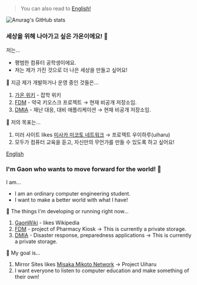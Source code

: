 > You can also read to [English!](#english)

![Anurag's GitHub stats](https://github-readme-stats.vercel.app/api?username=gaon12&show_icons=true&theme=transparent)

### 세상을 위해 나아가고 싶은 가온이에요! 👋

저는...
 - 평범한 컴퓨터 공학생이에요.
 - 저는 제가 가진 것으로 더 나은 세상을 만들고 싶어요!
 
 🔧 지금 제가 개발하거나 운영 중인 것들은...
  1. [가온 위키](https://www.gaonwiki.com) - 잡학 위키
  2. [FDM](https://github.com/gaon12/FDM) - 약국 키오스크 프로젝트 → 현재 비공개 저장소임.
  3. [DMIA](https://github.com/gaon12/DMIA) - 재난 대응, 대비 애플리케이션 → 현재 비공개 저장소임.
 
🚀 저의 목표는...
  1. 미러 사이트 likes [미사카 미코토 네트워크](https://mirror.misakamikoto.network) → 프로젝트 우이하루(uiharu)
  2. 모두가 컴퓨터 교육을 듣고, 자신만의 무언가를 만들 수 있도록 하고 싶어요!
 
[English](#english)
### I'm Gaon who wants to move forward for the world! 👋

 I am...
 - I am an ordinary computer engineering student.
 - I want to make a better world with what I have!
 
 🔧 The things I'm developing or running right now...
  1. [GaonWiki](https://www.gaonwiki.com) - likes Wikipedia
  2. [FDM](https://github.com/gaon12/FDM) - project of Pharmacy Kiosk → This is currently a private storage.
  3. [DMIA](https://github.com/gaon12/DMIA) - Disaster response, preparedness applications → This is currently a private storage.
 
🚀 My goal is...
  1. Mirror Sites likes [Misaka Mikoto Network](https://mirror.misakamikoto.network) → Project Uiharu
  2. I want everyone to listen to computer education and make something of their own!
